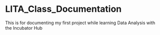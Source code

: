 # LITA_Class_Documentation
This is for documenting my first project while learning Data Analysis with the Incubator Hub
